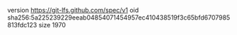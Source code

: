 version https://git-lfs.github.com/spec/v1
oid sha256:5a225239229eeab04854071454957ec410438519f3c65bfd6707985813fdc123
size 1970
